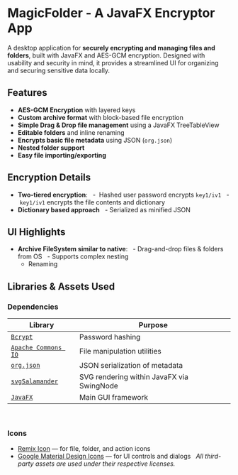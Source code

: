 # MagicFolder - A JavaFX Encryptor App
A desktop application for **securely encrypting and managing files and folders**, built with JavaFX and AES-GCM encryption. Designed with usability and security in mind, it provides a streamlined UI for organizing and securing sensitive data locally.
 
## Features
- **AES-GCM Encryption** with layered keys
- **Custom archive format** with block-based file encryption
- **Simple Drag & Drop file management** using a JavaFX TreeTableView
- **Editable folders** and inline renaming
- **Encrypts basic file metadata** using JSON (`org.json`)
- **Nested folder support**
- **Easy file importing/exporting**

## Encryption Details
- **Two-tiered encryption**:
  -  Hashed user password encrypts `key1/iv1`
  -  `key1/iv1` encrypts the file contents and dictionary
- **Dictionary based approach**
  - Serialized as minified JSON
 
## UI Highlights
- **Archive FileSystem similar to native**:
  - Drag-and-drop files & folders from OS
  - Supports complex nesting
  - Renaming
 
## Libraries & Assets Used
### Dependencies
| Library | Purpose |
|--------|---------|
| [`Bcrypt`](https://github.com/djmdjm/jBCrypt/blob/master/src/org/mindrot/jbcrypt/BCrypt.java) | Password hashing |
| [`Apache Commons IO`](https://commons.apache.org/proper/commons-io/) | File manipulation utilities |
| [`org.json`](https://github.com/stleary/JSON-java) | JSON serialization of metadata |
| [`svgSalamander`](https://github.com/blackears/svgSalamander) | SVG rendering within JavaFX via SwingNode |
| [`JavaFX`](https://openjfx.io/) | Main GUI framework |
 
### Icons
- [Remix Icon](https://remixicon.com/) — for file, folder, and action icons  
- [Google Material Design Icons](https://fonts.google.com/icons) — for UI controls and dialogs
 
*All third-party assets are used under their respective licenses.*
